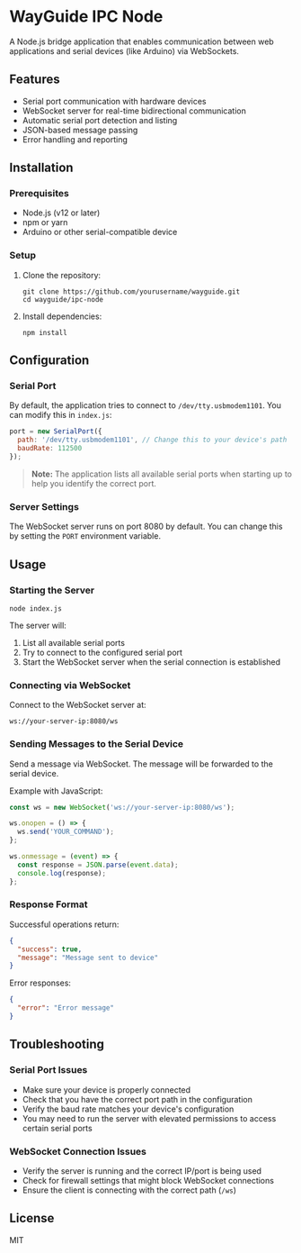 # WayGuide IPC Node

A Node.js bridge application that enables communication between web applications and serial devices (like Arduino) via WebSockets.

## Features

- Serial port communication with hardware devices
- WebSocket server for real-time bidirectional communication
- Automatic serial port detection and listing
- JSON-based message passing
- Error handling and reporting

## Installation

### Prerequisites

- Node.js (v12 or later)
- npm or yarn
- Arduino or other serial-compatible device

### Setup

1. Clone the repository:
   ```
   git clone https://github.com/yourusername/wayguide.git
   cd wayguide/ipc-node
   ```

2. Install dependencies:
   ```
   npm install
   ```

## Configuration

### Serial Port

By default, the application tries to connect to `/dev/tty.usbmodem1101`. You can modify this in `index.js`:

```javascript
port = new SerialPort({ 
  path: '/dev/tty.usbmodem1101', // Change this to your device's path
  baudRate: 112500 
});
```

> **Note:** The application lists all available serial ports when starting up to help you identify the correct port.

### Server Settings

The WebSocket server runs on port 8080 by default. You can change this by setting the `PORT` environment variable.

## Usage

### Starting the Server

```
node index.js
```

The server will:
1. List all available serial ports
2. Try to connect to the configured serial port
3. Start the WebSocket server when the serial connection is established

### Connecting via WebSocket

Connect to the WebSocket server at:
```
ws://your-server-ip:8080/ws
```

### Sending Messages to the Serial Device

Send a message via WebSocket. The message will be forwarded to the serial device.

Example with JavaScript:
```javascript
const ws = new WebSocket('ws://your-server-ip:8080/ws');

ws.onopen = () => {
  ws.send('YOUR_COMMAND');
};

ws.onmessage = (event) => {
  const response = JSON.parse(event.data);
  console.log(response);
};
```

### Response Format

Successful operations return:
```json
{
  "success": true,
  "message": "Message sent to device"
}
```

Error responses:
```json
{
  "error": "Error message"
}
```

## Troubleshooting

### Serial Port Issues

- Make sure your device is properly connected
- Check that you have the correct port path in the configuration
- Verify the baud rate matches your device's configuration
- You may need to run the server with elevated permissions to access certain serial ports

### WebSocket Connection Issues

- Verify the server is running and the correct IP/port is being used
- Check for firewall settings that might block WebSocket connections
- Ensure the client is connecting with the correct path (`/ws`)

## License

MIT
